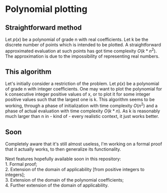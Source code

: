 # Polynomial plotting

## Straightforward method

Let $p(x)$ be a polynomial of grade n with real coefficients. Let k be the discrete number of points which is intended to be plotted.
A straightforward approximated evaluation at such points has got time complexity $O(k*n^2)$.
The approximation is due to the impossibility of representing real numbers.

## This algorithm

Let's initially consider a restriction of the problem.
Let $p(x)$ be a polynomial of grade n with integer coefficients.
One may want to plot the polynomial for k consecutive integer positive values of x, or to plot it for some integer positive values such that the largest one is k.
This algorithm seems to be working, through a phase of initialization with time complexity $O(n^2)$ and a phase of actual evaluation with time complexity $O(k*n)$.
As k is reasonably much larger than n in - kind of - every realistic context, it just works better.

## Soon

Completely aware that it's still almost useless, I'm working on a formal proof that it actually works, to then generalize its functionality.<br/>

Next features hopefully available soon in this repository:<br/>
    1. Formal proof;<br/>
    2. Extension of the domain of applicability [from positive integers to integers];<br/>
    3. Extension of the domain of the polynomial coefficients;<br/>
    4. Further extension of the domain of applicability.



